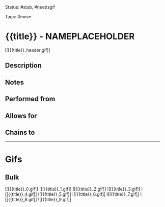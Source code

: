 Status: #stub, #needsgif 

Tags: #move

# {{title}} - NAMEPLACEHOLDER
![[{{title}}_header.gif]]
## Description


## Notes


## Performed from


## Allows for


## Chains to


___
# Gifs
## Bulk
![[{{title}}_0.gif]]
![[{{title}}_1.gif]]
![[{{title}}_2.gif]]
![[{{title}}_3.gif]]
![[{{title}}_4.gif]]
![[{{title}}_5.gif]]
![[{{title}}_6.gif]]
![[{{title}}_7.gif]]
![[{{title}}_8.gif]]
![[{{title}}_9.gif]]
